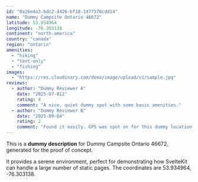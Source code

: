 ```yaml
---
id: "0a26e4a3-bdc2-4426-bf18-1477570cdd14"
name: "Dummy Campsite Ontario 46672"
latitude: 53.934964
longitude: -76.303138
continent: "north-america"
country: "canada"
region: "ontario"
amenities:
  - "hiking"
  - "tent-only"
  - "fishing"
images:
  - "https://res.cloudinary.com/demo/image/upload/v1/sample.jpg"
reviews:
  - author: "Dummy Reviewer A"
    date: "2025-07-012"
    rating: 4
    comment: "A nice, quiet dummy spot with some basic amenities."
  - author: "Dummy Reviewer B"
    date: "2025-09-04"
    rating: 2
    comment: "Found it easily. GPS was spot on for this dummy location."
---
```


This is a **dummy description** for Dummy Campsite Ontario 46672, generated for the proof of concept.

It provides a serene environment, perfect for demonstrating how SvelteKit can handle a large number of static pages. The coordinates are 53.934964, -76.303138.
